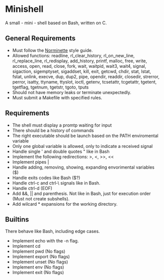 # Minishell

A small - mini - shell based on Bash, written on C.

## General Requirements  

- Must follow the [Norminette](https://github.com/42School/norminette) style guide.
- Allowed functions: readline, rl_clear_history, rl_on_new_line,
rl_replace_line, rl_redisplay, add_history,
printf, malloc, free, write, access, open, read,
close, fork, wait, waitpid, wait3, wait4, signal,
sigaction, sigemptyset, sigaddset, kill, exit,
getcwd, chdir, stat, lstat, fstat, unlink, execve,
dup, dup2, pipe, opendir, readdir, closedir,
strerror, perror, isatty, ttyname, ttyslot, ioctl,
getenv, tcsetattr, tcgetattr, tgetent, tgetflag,
tgetnum, tgetstr, tgoto, tputs
- Should not have memory leaks or terminate unexpectedly.
- Must submit a Makefile with specified rules.

## Requirements

- The shell must display a promtp waiting for input
- There should be a history of commands
- The right executable should be launch based on the PATH enviromental variable
- Only one global variable is allowed, only to indicate a received signal
- Handle single ' and double quotes " like in Bash
- Implement the following redirections: >, <, >>, <<
- Implement pipes |
- Handle adding, removing, showing, expanding envorimental variables ($)
- Handle exits codes like Bash ($?)
- Handle ctrl-c and ctrl-\ signals like in Bash.
- Handle ctrl-d (EOF)
- Add &&, || and parenthesis. Not like in Bash, just for execution order (Must not create subshells).
- Add wilcard * expansions for the working directory.

## Builtins

There behave like Bash, including edge cases.

- Implement echo with the -n flag.
- Implement cd
- Implement pwd (No flags)
- Implement export (No flags)
- Implement unset (No flags)
- Implement env (No flags)
- Implement exit (No flags)
